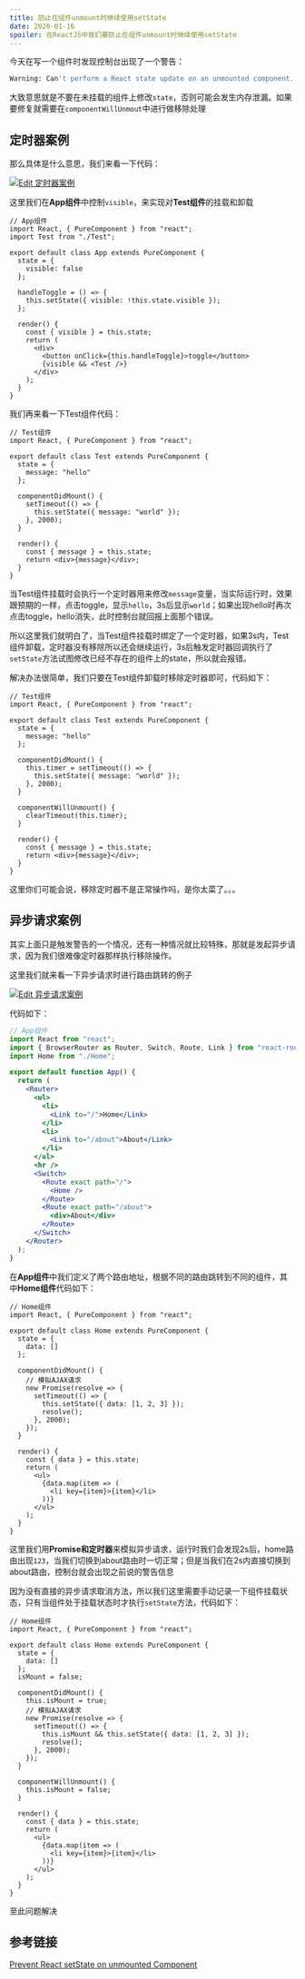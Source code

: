 ```yaml
---
title: 防止在组件unmount时继续使用setState
date: 2020-01-16
spoiler: 在ReactJS中我们要防止在组件unmount时继续使用setState
---
```


今天在写一个组件时发现控制台出现了一个警告：

```bash
Warning: Can't perform a React state update on an unmounted component. This is a no-op, but it indicates a memory leak in your application. To fix, cancel all subscriptions and asynchronous tasks in the componentWillUnmount method.
```

大致意思就是不要在未挂载的组件上修改`state`，否则可能会发生内存泄漏。如果要修复就需要在`componentWillUnmout`中进行做移除处理

## 定时器案例

那么具体是什么意思，我们来看一下代码：

[![Edit 定时器案例](https://codesandbox.io/static/img/play-codesandbox.svg)](https://codesandbox.io/s/dingshiqianli-650us?autoresize=1&fontsize=14&hidenavigation=1&theme=dark)

这里我们在**App组件**中控制`visible`，来实现对**Test组件**的挂载和卸载

```jsx{11,19}
// App组件
import React, { PureComponent } from "react";
import Test from "./Test";

export default class App extends PureComponent {
  state = {
    visible: false
  };

  handleToggle = () => {
    this.setState({ visible: !this.state.visible });
  };

  render() {
    const { visible } = this.state;
    return (
      <div>
        <button onClick={this.handleToggle}>toggle</button>
        {visible && <Test />}
      </div>
    );
  }
}
```

我们再来看一下Test组件代码：

```jsx{10-12}
// Test组件
import React, { PureComponent } from "react";

export default class Test extends PureComponent {
  state = {
    message: "hello"
  };

  componentDidMount() {
    setTimeout(() => {
      this.setState({ message: "world" });
    }, 2000);
  }

  render() {
    const { message } = this.state;
    return <div>{message}</div>;
  }
}
```

当Test组件挂载时会执行一个定时器用来修改`message`变量，当实际运行时，效果跟预期的一样，点击toggle，显示`hello`，3s后显示`world`；如果出现hello时再次点击toggle，hello消失，此时控制台就回报上面那个错误。

所以这里我们就明白了，当Test组件挂载时绑定了一个定时器，如果3s内，Test组件卸载，定时器没有移除所以还会继续运行，3s后触发定时器回调执行了`setState`方法试图修改已经不存在的组件上的state，所以就会报错。

解决办法很简单，我们只要在Test组件卸载时移除定时器即可，代码如下：

```jsx{14-17}
// Test组件
import React, { PureComponent } from "react";

export default class Test extends PureComponent {
  state = {
    message: "hello"
  };

  componentDidMount() {
    this.timer = setTimeout(() => {
      this.setState({ message: "world" });
    }, 2000);
  }

  componentWillUnmount() {
    clearTimeout(this.timer);
  }

  render() {
    const { message } = this.state;
    return <div>{message}</div>;
  }
}
```

这里你们可能会说，移除定时器不是正常操作吗，是你太菜了。。。

## 异步请求案例

其实上面只是触发警告的一个情况，还有一种情况就比较特殊，那就是发起异步请求，因为我们很难像定时器那样执行移除操作。

这里我们就来看一下异步请求时进行路由跳转的例子

[![Edit 异步请求案例](https://codesandbox.io/static/img/play-codesandbox.svg)](https://codesandbox.io/s/yibuqingqiuanli-mzo05?fontsize=14&hidenavigation=1&theme=dark)

代码如下：

```jsx
// App组件
import React from "react";
import { BrowserRouter as Router, Switch, Route, Link } from "react-router-dom";
import Home from "./Home";

export default function App() {
  return (
    <Router>
      <ul>
        <li>
          <Link to="/">Home</Link>
        </li>
        <li>
          <Link to="/about">About</Link>
        </li>
      </ul>
      <hr />
      <Switch>
        <Route exact path="/">
          <Home />
        </Route>
        <Route exact path="/about">
          <div>About</div>
        </Route>
      </Switch>
    </Router>
  );
}
```

在**App组件**中我们定义了两个路由地址，根据不同的路由跳转到不同的组件，其中**Home组件**代码如下：

```jsx{10-16}
// Home组件
import React, { PureComponent } from "react";

export default class Home extends PureComponent {
  state = {
    data: []
  };

  componentDidMount() {
    // 模拟AJAX请求
    new Promise(resolve => {
      setTimeout(() => {
        this.setState({ data: [1, 2, 3] });
        resolve();
      }, 2000);
    });
  }

  render() {
    const { data } = this.state;
    return (
      <ul>
        {data.map(item => (
          <li key={item}>{item}</li>
        ))}
      </ul>
    );
  }
}
```

这里我们用**Promise和定时器**来模拟异步请求，运行时我们会发现2s后，home路由出现`123`，当我们切换到about路由时一切正常；但是当我们在2s内直接切换到about路由，控制台就会出现之前说的警告信息

因为没有直接的异步请求取消方法，所以我们这里需要手动记录一下组件挂载状态，只有当组件处于挂载状态时才执行`setState`方法，代码如下：

```jsx{8,11,15,22}
// Home组件
import React, { PureComponent } from "react";

export default class Home extends PureComponent {
  state = {
    data: []
  };
  isMount = false;

  componentDidMount() {
    this.isMount = true;
    // 模拟AJAX请求
    new Promise(resolve => {
      setTimeout(() => {
        this.isMount && this.setState({ data: [1, 2, 3] });
        resolve();
      }, 2000);
    });
  }

  componentWillUnmount() {
    this.isMount = false;
  }

  render() {
    const { data } = this.state;
    return (
      <ul>
        {data.map(item => (
          <li key={item}>{item}</li>
        ))}
      </ul>
    );
  }
}
```

至此问题解决

## 参考链接

[Prevent React setState on unmounted Component](https://www.robinwieruch.de/react-warning-cant-call-setstate-on-an-unmounted-component)
